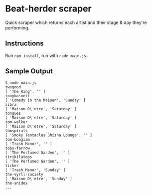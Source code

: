 # Beat-herder scraper 

Quick scraper which returns each artist and their stage & day they're performing.

## Instructions 

Run `npm install`, run with `node main.js`. 

## Sample Output 

```
$ node main.js                               
twogood
[ 'The Ring', '' ]
tonybasnett
[ 'Comedy in the Maison', 'Sunday' ]
zibra
[ 'Maison D\'etre', 'Saturday' ]
tongues
[ 'Maison D\'etre', 'Saturday' ]
tom-walker
[ 'Maison D\'etre', 'Saturday' ]
tomspirals
[ 'Smoky Tentacles Shisha Lounge', '' ]
tom-boogizm
[ 'Trash Manor', '' ]
toby-farrow
[ 'The Perfumed Garden', '' ]
tirikilatops
[ 'The Perfumed Garden', '' ]
ticker
[ 'Trash Manor', 'Sunday' ]
the-vyrll-society
[ 'Maison D\'etre', 'Sunday' ]
the-snides
...
```